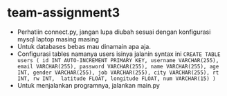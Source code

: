 # team-assignment3

- Perhatiin connect.py, jangan lupa diubah sesuai dengan konfigurasi mysql laptop masing masing
- Untuk databases bebas mau dinamain apa aja.
- Configurasi tables namanya users isinya jalanin syntax ini
``CREATE TABLE users (
id INT AUTO-INCREMENT PRIMARY KEY,
username VARCHAR(255),
email VARCHAR(255),
password VARCHAR(255),
name VARCHAR(255),
age INT,
gender VARCHAR(255),
job VARCHAR(255),
city VARCHAR(255),
rt INT,
rw INT, 
latitude FLOAT,
longitude FLOAT,
num VARCHAR(15)
)``
- Untuk menjalankan programnya, jalankan main.py
